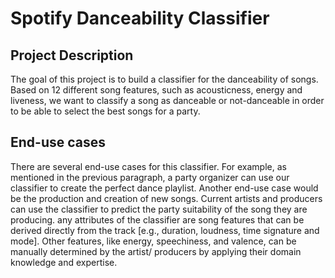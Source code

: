 # Spotify Danceability Classifier

## Project Description

The goal of this project is to build a classifier for the danceability of songs. 
Based on 12 different song features, such as acousticness, energy and liveness, we want to classify a song as danceable or not-danceable in order to be able to select the best songs for a party.

## End-use cases

There are several end-use cases for this classifier. For example, as mentioned in the previous paragraph, a party organizer can use our classifier to create the perfect dance playlist.
Another end-use case would be the production and creation of new songs.
Current artists and producers can use the classifier to predict the party suitability of the song they are producing. 
any attributes of the classifier are song features that can be derived directly from the track [e.g., duration, loudness, time signature and mode].
Other features, like energy, speechiness, and valence, can be manually determined by the artist/ producers by applying their domain knowledge and expertise.
